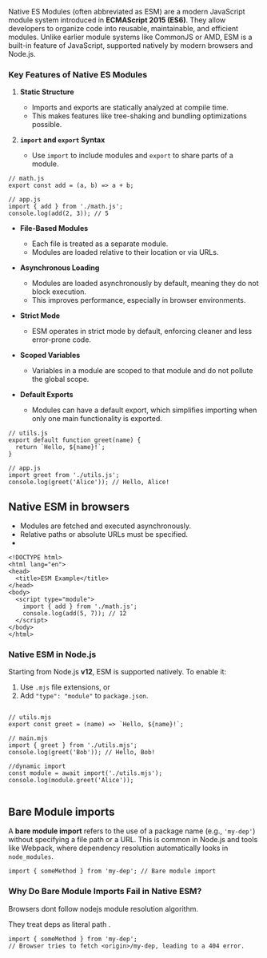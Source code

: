 Native ES Modules (often abbreviated as ESM) are a modern JavaScript module system introduced in **ECMAScript 2015 (ES6)**. They allow developers to organize code into reusable, maintainable, and efficient modules. Unlike earlier module systems like CommonJS or AMD, ESM is a built-in feature of JavaScript, supported natively by modern browsers and Node.js.

### **Key Features of Native ES Modules**

1. **Static Structure**
    
    - Imports and exports are statically analyzed at compile time.
    - This makes features like tree-shaking and bundling optimizations possible.
2. **`import` and `export` Syntax**
    
    - Use `import` to include modules and `export` to share parts of a module.
```
// math.js
export const add = (a, b) => a + b;

// app.js
import { add } from './math.js';
console.log(add(2, 3)); // 5

```

- **File-Based Modules**
    
    - Each file is treated as a separate module.
    - Modules are loaded relative to their location or via URLs.
- **Asynchronous Loading**
    
    - Modules are loaded asynchronously by default, meaning they do not block execution.
    - This improves performance, especially in browser environments.
- **Strict Mode**
    
    - ESM operates in strict mode by default, enforcing cleaner and less error-prone code.
- **Scoped Variables**
    
    - Variables in a module are scoped to that module and do not pollute the global scope.
- **Default Exports**
    
    - Modules can have a default export, which simplifies importing when only one main functionality is exported.
```
// utils.js
export default function greet(name) {
  return `Hello, ${name}!`;
}

// app.js
import greet from './utils.js';
console.log(greet('Alice')); // Hello, Alice!

```


## Native ESM in browsers

- Modules are fetched and executed asynchronously.
- Relative paths or absolute URLs must be specified.
- 
```
<!DOCTYPE html>
<html lang="en">
<head>
  <title>ESM Example</title>
</head>
<body>
  <script type="module">
    import { add } from './math.js';
    console.log(add(5, 7)); // 12
  </script>
</body>
</html>

```


### Native ESM in Node.js

Starting from Node.js **v12**, ESM is supported natively. To enable it:

1. Use `.mjs` file extensions, or
2. Add `"type": "module"` to `package.json`.
```

// utils.mjs
export const greet = (name) => `Hello, ${name}!`;

// main.mjs
import { greet } from './utils.mjs';
console.log(greet('Bob')); // Hello, Bob!

//dynamic import
const module = await import('./utils.mjs');
console.log(module.greet('Alice'));


```


## Bare Module imports

A **bare module import** refers to the use of a package name (e.g., `'my-dep'`) without specifying a file path or a URL. This is common in Node.js and tools like Webpack, where dependency resolution automatically looks in `node_modules`.

```
import { someMethod } from 'my-dep'; // Bare module import

```

### **Why Do Bare Module Imports Fail in Native ESM?**

Browsers dont follow nodejs module resolution algorithm.

They treat deps as literal path . 

```
import { someMethod } from 'my-dep';
// Browser tries to fetch <origin>/my-dep, leading to a 404 error.

```